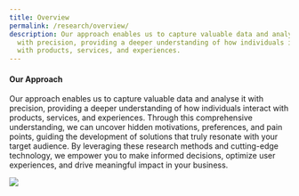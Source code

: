 ```yaml
---
title: Overview
permalink: /research/overview/
description: Our approach enables us to capture valuable data and analyse it
  with precision, providing a deeper understanding of how individuals interact
  with products, services, and experiences.
---
```

#### **Our Approach** 

Our approach enables us to capture valuable data and analyse it with precision, providing a deeper understanding of how individuals interact with products, services, and experiences. Through this comprehensive understanding, we can uncover hidden motivations, preferences, and pain points, guiding the development of solutions that truly resonate with your target audience. By leveraging these research methods and cutting-edge technology, we empower you to make informed decisions, optimize user experiences, and drive meaningful impact in your business.

![](/images/Research/research_overview.jpg)